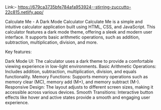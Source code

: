 Link:- https://679ca3735bfe784afa953924--stirring-zuccutto-22c815.netlify.app/

Calculate Me - A Dark Mode Calculator
Calculate Me is a simple and intuitive calculator application built using HTML, CSS, and JavaScript. This calculator features a dark mode theme, offering a sleek and modern user interface. It supports basic arithmetic operations, such as addition, subtraction, multiplication, division, and more.

Key features:

Dark Mode UI: The calculator uses a dark theme to provide a comfortable viewing experience in low-light environments.
Basic Arithmetic Operations: Includes addition, subtraction, multiplication, division, and equals functionality.
Memory Functions: Supports memory operations such as memory clear (MC), memory add (M+), and memory subtract (M-).
Responsive Design: The layout adjusts to different screen sizes, making it accessible across various devices.
Smooth Transitions: Interactive button effects like hover and active states provide a smooth and engaging user experience.
